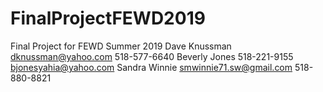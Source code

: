 # FinalProjectFEWD2019
Final Project for FEWD Summer 2019 
Dave Knussman dknussman@yahoo.com 518-577-6640
Beverly Jones 518-221-9155 bjonesyahia@yahoo.com
Sandra Winnie smwinnie71.sw@gmail.com 518-880-8821
